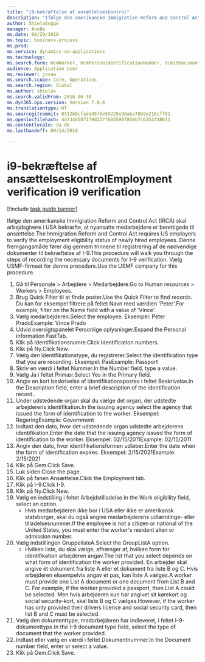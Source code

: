 ```yaml
--- 
title: "i9-bekræftelse af ansættelseskontrol"
description: "Ifølge den amerikanske Immigration Reform and Control Act (IRCA) skal arbejdsgivere i USA bekræfte, at nyansatte medarbejdere er berettigede til ansættelse."
author: ShielaSogge
manager: AnnBe
ms.date: 08/29/2018
ms.topic: business-process
ms.prod: 
ms.service: dynamics-ax-applications
ms.technology: 
ms.search.form: HcmWorker, HcmPersonIdentificationNumber, Hcmi9Document
audience: Application User
ms.reviewer: josaw
ms.search.scope: Core, Operations
ms.search.region: Global
ms.author: shielas
ms.search.validFrom: 2016-06-30
ms.dyn365.ops.version: Version 7.0.0
ms.translationtype: HT
ms.sourcegitcommit: 0312b8cfadd45f8e59225e9daba78b9e216cff51
ms.openlocfilehash: 4d7346507179d237f60459978b9b7c6351f48611
ms.contentlocale: da-dk
ms.lasthandoff: 09/14/2018

---
```

# <a name="employment-verification-i9-verification"></a><span data-ttu-id="d63d9-103">i9-bekræftelse af ansættelseskontrol</span><span class="sxs-lookup"><span data-stu-id="d63d9-103">Employment verification i9 verification</span></span>

[!include [task guide banner](../../../includes/task-guide-banner.md)]

<span data-ttu-id="d63d9-104">Ifølge den amerikanske Immigration Reform and Control Act (IRCA) skal arbejdsgivere i USA bekræfte, at nyansatte medarbejdere er berettigede til ansættelse.</span><span class="sxs-lookup"><span data-stu-id="d63d9-104">The Immigration Reform and Control Act requires US employers to verify the employment eligibility status of newly hired employees.</span></span> <span data-ttu-id="d63d9-105">Denne fremgangsmåde fører dig gennem trinnene til registrering af de nødvendige dokumenter til bekræftelse af I-9.</span><span class="sxs-lookup"><span data-stu-id="d63d9-105">This procedure will walk you through the steps of recording the necessary documents for I-9 verification.</span></span> <span data-ttu-id="d63d9-106">Vælg USMF-firmaet for denne procedure.</span><span class="sxs-lookup"><span data-stu-id="d63d9-106">Use the USMF company for this procedure.</span></span>

1. <span data-ttu-id="d63d9-107">Gå til Personale > Arbejdere > Medarbejdere.</span><span class="sxs-lookup"><span data-stu-id="d63d9-107">Go to Human resources > Workers > Employees.</span></span>
2. <span data-ttu-id="d63d9-108">Brug Quick Filter til at finde poster.</span><span class="sxs-lookup"><span data-stu-id="d63d9-108">Use the Quick Filter to find records.</span></span> <span data-ttu-id="d63d9-109">Du kan for eksempel filtrere på feltet Navn med værdien 'Peter'.</span><span class="sxs-lookup"><span data-stu-id="d63d9-109">For example, filter on the Name field with a value of 'Vince'.</span></span>
3. <span data-ttu-id="d63d9-110">Vælg medarbejderen.</span><span class="sxs-lookup"><span data-stu-id="d63d9-110">Select the employee.</span></span> <span data-ttu-id="d63d9-111">Eksempel: Peter Prado</span><span class="sxs-lookup"><span data-stu-id="d63d9-111">Example: Vince Prado</span></span>
4. <span data-ttu-id="d63d9-112">Udvid oversigtspanelet Personlige oplysninger.</span><span class="sxs-lookup"><span data-stu-id="d63d9-112">Expand the Personal information FastTab.</span></span>
5. <span data-ttu-id="d63d9-113">Klik på Identifikationsnumre.</span><span class="sxs-lookup"><span data-stu-id="d63d9-113">Click Identification numbers.</span></span>
6. <span data-ttu-id="d63d9-114">Klik på Ny.</span><span class="sxs-lookup"><span data-stu-id="d63d9-114">Click New.</span></span>
7. <span data-ttu-id="d63d9-115">Vælg den identifikationstype, du registrerer.</span><span class="sxs-lookup"><span data-stu-id="d63d9-115">Select the identification type that you are recording.</span></span> <span data-ttu-id="d63d9-116">Eksempel: Pas</span><span class="sxs-lookup"><span data-stu-id="d63d9-116">Example: Passport</span></span>
8. <span data-ttu-id="d63d9-117">Skriv en værdi i feltet Nummer.</span><span class="sxs-lookup"><span data-stu-id="d63d9-117">In the Number field, type a value.</span></span>
9. <span data-ttu-id="d63d9-118">Vælg Ja i feltet Primær.</span><span class="sxs-lookup"><span data-stu-id="d63d9-118">Select Yes in the Primary field.</span></span>
10. <span data-ttu-id="d63d9-119">Angiv en kort beskrivelse af identifikationspostes i feltet Beskrivelse.</span><span class="sxs-lookup"><span data-stu-id="d63d9-119">In the Description field, enter a brief description of the identification record..</span></span>
11. <span data-ttu-id="d63d9-120">Under udstedende organ skal du vælge det organ, der udstedte arbejderens identifikation.</span><span class="sxs-lookup"><span data-stu-id="d63d9-120">In the issuing agency select the agency that issued the form of identification to the worker.</span></span> <span data-ttu-id="d63d9-121">Eksempel: Regering</span><span class="sxs-lookup"><span data-stu-id="d63d9-121">Example: Government</span></span>
12. <span data-ttu-id="d63d9-122">Indtast den dato, hvor det udstedende organ udstedte arbejderens identifikation.</span><span class="sxs-lookup"><span data-stu-id="d63d9-122">Enter the date that the issuing agency issued the form of identification to the worker.</span></span> <span data-ttu-id="d63d9-123">Eksempel: 02/15/2011</span><span class="sxs-lookup"><span data-stu-id="d63d9-123">Example: 02/15/2011</span></span>
13. <span data-ttu-id="d63d9-124">Angiv den dato, hvor identifikationsformen udløber.</span><span class="sxs-lookup"><span data-stu-id="d63d9-124">Enter the date when the form of identification expires.</span></span> <span data-ttu-id="d63d9-125">Eksempel: 2/15/2021</span><span class="sxs-lookup"><span data-stu-id="d63d9-125">Example: 2/15/2021</span></span>
14. <span data-ttu-id="d63d9-126">Klik på Gem.</span><span class="sxs-lookup"><span data-stu-id="d63d9-126">Click Save.</span></span>
15. <span data-ttu-id="d63d9-127">Luk siden.</span><span class="sxs-lookup"><span data-stu-id="d63d9-127">Close the page.</span></span>
16. <span data-ttu-id="d63d9-128">Klik på fanen Ansættelse.</span><span class="sxs-lookup"><span data-stu-id="d63d9-128">Click the Employment tab.</span></span>
17. <span data-ttu-id="d63d9-129">Klik på I-9.</span><span class="sxs-lookup"><span data-stu-id="d63d9-129">Click I-9.</span></span>
18. <span data-ttu-id="d63d9-130">Klik på Ny.</span><span class="sxs-lookup"><span data-stu-id="d63d9-130">Click New.</span></span>
19. <span data-ttu-id="d63d9-131">Vælg en indstilling i feltet Arbejdstilladelse.</span><span class="sxs-lookup"><span data-stu-id="d63d9-131">In the Work eligibility field, select an option.</span></span>
    * <span data-ttu-id="d63d9-132">Hvis medarbejderen ikke bor i USA eller ikke er amerikansk statsborger, skal du også angive medarbejderens udlændinge- eller tilladelsesnummer.</span><span class="sxs-lookup"><span data-stu-id="d63d9-132">If the employee is not a citizen or national of the United States, you must enter the worker's resident alien or admission number.</span></span>  
20. <span data-ttu-id="d63d9-133">Vælg indstillingen GruppelisteA.</span><span class="sxs-lookup"><span data-stu-id="d63d9-133">Select the GroupListA option.</span></span>
    * <span data-ttu-id="d63d9-134">Hvilken liste, du skal vælge, afhænger af, hvilken form for identifikation arbejderen angav.</span><span class="sxs-lookup"><span data-stu-id="d63d9-134">The list that you select depends on what form of identification the worker provided.</span></span> <span data-ttu-id="d63d9-135">En arbejder skal angive ét dokument fra liste A eller et dokument fra liste B og C. Hvis arbejderen eksempelvis angav et pas, kan liste A vælges.</span><span class="sxs-lookup"><span data-stu-id="d63d9-135">A worker must provide one List A document or one document from List B and C. For example, if the worker provided a passport, then List A could be selected.</span></span> <span data-ttu-id="d63d9-136">Men hvis arbejderen kun har angivet sit kørekort og social security-kort, skal liste B og C vælges.</span><span class="sxs-lookup"><span data-stu-id="d63d9-136">However, if the worker has only provided their drivers license and social security card, then list B and C must be selected.</span></span>  
21. <span data-ttu-id="d63d9-137">Vælg den dokumenttype, medarbejderen har indleveret, i feltet I-9-dokumenttype.</span><span class="sxs-lookup"><span data-stu-id="d63d9-137">In the I-9 document type field, select the type of document that the worker provided.</span></span>
22. <span data-ttu-id="d63d9-138">Indtast eller vælg en værdi i feltet Dokumentnummer.</span><span class="sxs-lookup"><span data-stu-id="d63d9-138">In the Document number field, enter or select a value.</span></span>
23. <span data-ttu-id="d63d9-139">Klik på Gem.</span><span class="sxs-lookup"><span data-stu-id="d63d9-139">Click Save.</span></span>


